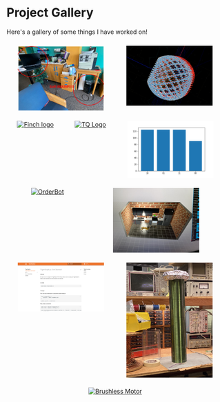 # Project Gallery

Here's a gallery of some things I have worked on!

<div style="display: flex; flex-wrap: wrap; justify-content: space-around;">
    <div style="margin: 10px; position: relative; display: inline-block;">
        <a href="perf">
            <img src="imgs/rdma_setup.png" alt="RDMA setup diagram" title="Setup for RDMA-enabled File System" style="width: 200px; height: auto;">
            <div class="overlay">Setup for RDMA-enabled File System</div>
        </a>
    </div>
    <div style="margin: 10px; position: relative; display: inline-block;">
        <a href="robotics">
            <img src="imgs/megaconstellation.png" alt="Mega constellation" title="Modelling 1k+ Constellations in GMAT" style="width: 200px; height: auto;">
            <div class="overlay">Modelling 1k+ Constellations in GMAT</div>
        </a>
    </div>
    <div style="margin: 10px; position: relative; display: inline-block;">
        <a href="perf">
            <img src="https://github.com/finch-tensor/Finch.jl/blob/main/docs/src/assets/icon.png?raw=true" alt="Finch logo" title="Contributed to Finch, a Sparse Tensor Compiler" style="width: 200px; height: auto;">
            <div class="overlay">Contributed to Finch, a Sparse Tensor Compiler</div>
        </a>
    </div>
    <div style="margin: 10px; position: relative; display: inline-block;">
        <a href="ml">
            <img src="https://github.com/mit-han-lab/torchquantum/raw/main/torchquantum_logo.jpg" alt="TQ Logo" title="Core Developer of TorchQuantum, a PyTorch framework for quantum machine learning!" style="width: 200px; height: auto;">
            <div class="overlay">Core Developer of TorchQuantum, a PyTorch framework for quantum machine learning!</div>
        </a>
    </div>
    <div style="margin: 10px; position: relative; display: inline-block;">
        <a href="projects">
            <img src="imgs/dp.gif" alt="Differential Privacy Gif" title="Gif of differential privacy algorithm run on synthetic energy data" style="width: 200px; height: auto;">
            <div class="overlay">Gif of differential privacy algorithm run on synthetic energy data</div>
        </a>
    </div>
    <div style="margin: 10px; position: relative; display: inline-block;">
        <a href="robotics">
            <img src="https://img.youtube.com/vi/zOvT7VnuZ2k/0.jpg" alt="OrderBot" title="A robot to automatically assembly food orders" style="width: 200px; height: auto;">
            <div class="overlay">A robot to automatically assemble food orders</div>
        </a>
    </div>
    <div style="margin: 10px; position: relative; display: inline-block;">
        <a href="robotics">
            <img src="imgs/robocasa.jpeg" alt="Robocasa" title="High-resolution kitchen environment in Drake with Spot" style="width: 200px; height: auto;">
            <div class="overlay">High-resolution kitchen environment in Drake with Spot</div>
        </a>
    </div>
    <div style="margin: 10px; position: relative; display: inline-block;">
        <a href="projects">
            <img src="imgs/tgjs.png" alt="TigerGraph.js" title="TigerGraph Node.js library" style="width: 200px; height: auto;">
            <div class="overlay">TigerGraph Node.js library</div>
        </a>
    </div>
    <div style="margin: 10px; position: relative; display: inline-block;">
        <a href="projects">
            <img src="imgs/tesla_coil.jpeg" alt="Tesla Coil" title="A sizeable tesla coil created in Radio Society" style="width: 200px; height: auto;">
            <div class="overlay">A sizeable tesla coil created in Radio Society</div>
        </a>
    </div>
    <div style="margin: 10px; position: relative; display: inline-block;">
        <a href="projects">
            <img src="imgs/brushless_motor.gif" alt="Brushless Motor" title="A brushless motor created in advising!" style="width: 200px; height: auto;">
            <div class="overlay">A brushless motor created in advising!</div>
        </a>
    </div>

</div>

<style>
    .overlay {
        position: absolute;
        top: 0;
        left: 0;
        right: 0;
        bottom: 0;
        background-color: rgba(0, 0, 0, 0.7);
        color: white;
        display: flex;
        justify-content: center;
        align-items: center;
        opacity: 0;
        transition: opacity 0.3s;
        padding: 20px;
        box-sizing: border-box;
    }

    a:hover .overlay {
        opacity: 1;
    }
</style>
